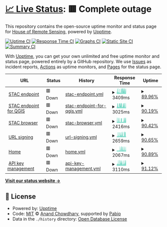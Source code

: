 # [📈 Live Status](https://teledec.github.io/status): <!--live status--> **🟥 Complete outage**

This repository contains the open-source uptime monitor and status page for [House of Remote Sensing](https://www.teledetection.fr/index.php/en), powered by [Upptime](https://github.com/upptime/upptime).

[![Uptime CI](https://github.com/teledec/status/workflows/Uptime%20CI/badge.svg)](https://github.com/teledec/status/actions?query=workflow%3A%22Uptime+CI%22)
[![Response Time CI](https://github.com/teledec/status/workflows/Response%20Time%20CI/badge.svg)](https://github.com/teledec/status/actions?query=workflow%3A%22Response+Time+CI%22)
[![Graphs CI](https://github.com/teledec/status/workflows/Graphs%20CI/badge.svg)](https://github.com/teledec/status/actions?query=workflow%3A%22Graphs+CI%22)
[![Static Site CI](https://github.com/teledec/status/workflows/Static%20Site%20CI/badge.svg)](https://github.com/teledec/status/actions?query=workflow%3A%22Static+Site+CI%22)
[![Summary CI](https://github.com/teledec/status/workflows/Summary%20CI/badge.svg)](https://github.com/teledec/status/actions?query=workflow%3A%22Summary+CI%22)

With [Upptime](https://upptime.js.org), you can get your own unlimited and free uptime monitor and status page, powered entirely by a GitHub repository. We use [Issues](https://github.com/teledec/status/issues) as incident reports, [Actions](https://github.com/teledec/status/actions) as uptime monitors, and [Pages](https://teledec.github.io/status) for the status page.

<!--start: status pages-->
<!-- This summary is generated by Upptime (https://github.com/upptime/upptime) -->
<!-- Do not edit this manually, your changes will be overwritten -->
<!-- prettier-ignore -->
| URL | Status | History | Response Time | Uptime |
| --- | ------ | ------- | ------------- | ------ |
| <img alt="" src="https://icons.duckduckgo.com/ip3/api.stac.teledetection.fr.ico" height="13"> [STAC endpoint](https://api.stac.teledetection.fr) | 🟥 Down | [stac-endpoint.yml](https://github.com/teledec/status/commits/HEAD/history/stac-endpoint.yml) | <details><summary><img alt="Response time graph" src="./graphs/stac-endpoint/response-time-week.png" height="20"> 3409ms</summary><br><a href="https://teledec.github.io/status/history/stac-endpoint"><img alt="Response time 3268" src="https://img.shields.io/endpoint?url=https%3A%2F%2Fraw.githubusercontent.com%2Fteledec%2Fstatus%2FHEAD%2Fapi%2Fstac-endpoint%2Fresponse-time.json"></a><br><a href="https://teledec.github.io/status/history/stac-endpoint"><img alt="24-hour response time 4370" src="https://img.shields.io/endpoint?url=https%3A%2F%2Fraw.githubusercontent.com%2Fteledec%2Fstatus%2FHEAD%2Fapi%2Fstac-endpoint%2Fresponse-time-day.json"></a><br><a href="https://teledec.github.io/status/history/stac-endpoint"><img alt="7-day response time 3409" src="https://img.shields.io/endpoint?url=https%3A%2F%2Fraw.githubusercontent.com%2Fteledec%2Fstatus%2FHEAD%2Fapi%2Fstac-endpoint%2Fresponse-time-week.json"></a><br><a href="https://teledec.github.io/status/history/stac-endpoint"><img alt="30-day response time 3158" src="https://img.shields.io/endpoint?url=https%3A%2F%2Fraw.githubusercontent.com%2Fteledec%2Fstatus%2FHEAD%2Fapi%2Fstac-endpoint%2Fresponse-time-month.json"></a><br><a href="https://teledec.github.io/status/history/stac-endpoint"><img alt="1-year response time 3268" src="https://img.shields.io/endpoint?url=https%3A%2F%2Fraw.githubusercontent.com%2Fteledec%2Fstatus%2FHEAD%2Fapi%2Fstac-endpoint%2Fresponse-time-year.json"></a></details> | <details><summary><a href="https://teledec.github.io/status/history/stac-endpoint">89.96%</a></summary><a href="https://teledec.github.io/status/history/stac-endpoint"><img alt="All-time uptime 98.69%" src="https://img.shields.io/endpoint?url=https%3A%2F%2Fraw.githubusercontent.com%2Fteledec%2Fstatus%2FHEAD%2Fapi%2Fstac-endpoint%2Fuptime.json"></a><br><a href="https://teledec.github.io/status/history/stac-endpoint"><img alt="24-hour uptime 89.77%" src="https://img.shields.io/endpoint?url=https%3A%2F%2Fraw.githubusercontent.com%2Fteledec%2Fstatus%2FHEAD%2Fapi%2Fstac-endpoint%2Fuptime-day.json"></a><br><a href="https://teledec.github.io/status/history/stac-endpoint"><img alt="7-day uptime 89.96%" src="https://img.shields.io/endpoint?url=https%3A%2F%2Fraw.githubusercontent.com%2Fteledec%2Fstatus%2FHEAD%2Fapi%2Fstac-endpoint%2Fuptime-week.json"></a><br><a href="https://teledec.github.io/status/history/stac-endpoint"><img alt="30-day uptime 94.10%" src="https://img.shields.io/endpoint?url=https%3A%2F%2Fraw.githubusercontent.com%2Fteledec%2Fstatus%2FHEAD%2Fapi%2Fstac-endpoint%2Fuptime-month.json"></a><br><a href="https://teledec.github.io/status/history/stac-endpoint"><img alt="1-year uptime 98.69%" src="https://img.shields.io/endpoint?url=https%3A%2F%2Fraw.githubusercontent.com%2Fteledec%2Fstatus%2FHEAD%2Fapi%2Fstac-endpoint%2Fuptime-year.json"></a></details>
| <img alt="" src="https://icons.duckduckgo.com/ip3/qgis.stac.teledetection.fr.ico" height="13"> [STAC endpoint for QGIS](https://qgis.stac.teledetection.fr) | 🟥 Down | [stac-endpoint-for-qgis.yml](https://github.com/teledec/status/commits/HEAD/history/stac-endpoint-for-qgis.yml) | <details><summary><img alt="Response time graph" src="./graphs/stac-endpoint-for-qgis/response-time-week.png" height="20"> 3025ms</summary><br><a href="https://teledec.github.io/status/history/stac-endpoint-for-qgis"><img alt="Response time 3216" src="https://img.shields.io/endpoint?url=https%3A%2F%2Fraw.githubusercontent.com%2Fteledec%2Fstatus%2FHEAD%2Fapi%2Fstac-endpoint-for-qgis%2Fresponse-time.json"></a><br><a href="https://teledec.github.io/status/history/stac-endpoint-for-qgis"><img alt="24-hour response time 2630" src="https://img.shields.io/endpoint?url=https%3A%2F%2Fraw.githubusercontent.com%2Fteledec%2Fstatus%2FHEAD%2Fapi%2Fstac-endpoint-for-qgis%2Fresponse-time-day.json"></a><br><a href="https://teledec.github.io/status/history/stac-endpoint-for-qgis"><img alt="7-day response time 3025" src="https://img.shields.io/endpoint?url=https%3A%2F%2Fraw.githubusercontent.com%2Fteledec%2Fstatus%2FHEAD%2Fapi%2Fstac-endpoint-for-qgis%2Fresponse-time-week.json"></a><br><a href="https://teledec.github.io/status/history/stac-endpoint-for-qgis"><img alt="30-day response time 3121" src="https://img.shields.io/endpoint?url=https%3A%2F%2Fraw.githubusercontent.com%2Fteledec%2Fstatus%2FHEAD%2Fapi%2Fstac-endpoint-for-qgis%2Fresponse-time-month.json"></a><br><a href="https://teledec.github.io/status/history/stac-endpoint-for-qgis"><img alt="1-year response time 3216" src="https://img.shields.io/endpoint?url=https%3A%2F%2Fraw.githubusercontent.com%2Fteledec%2Fstatus%2FHEAD%2Fapi%2Fstac-endpoint-for-qgis%2Fresponse-time-year.json"></a></details> | <details><summary><a href="https://teledec.github.io/status/history/stac-endpoint-for-qgis">90.19%</a></summary><a href="https://teledec.github.io/status/history/stac-endpoint-for-qgis"><img alt="All-time uptime 98.71%" src="https://img.shields.io/endpoint?url=https%3A%2F%2Fraw.githubusercontent.com%2Fteledec%2Fstatus%2FHEAD%2Fapi%2Fstac-endpoint-for-qgis%2Fuptime.json"></a><br><a href="https://teledec.github.io/status/history/stac-endpoint-for-qgis"><img alt="24-hour uptime 89.98%" src="https://img.shields.io/endpoint?url=https%3A%2F%2Fraw.githubusercontent.com%2Fteledec%2Fstatus%2FHEAD%2Fapi%2Fstac-endpoint-for-qgis%2Fuptime-day.json"></a><br><a href="https://teledec.github.io/status/history/stac-endpoint-for-qgis"><img alt="7-day uptime 90.19%" src="https://img.shields.io/endpoint?url=https%3A%2F%2Fraw.githubusercontent.com%2Fteledec%2Fstatus%2FHEAD%2Fapi%2Fstac-endpoint-for-qgis%2Fuptime-week.json"></a><br><a href="https://teledec.github.io/status/history/stac-endpoint-for-qgis"><img alt="30-day uptime 94.20%" src="https://img.shields.io/endpoint?url=https%3A%2F%2Fraw.githubusercontent.com%2Fteledec%2Fstatus%2FHEAD%2Fapi%2Fstac-endpoint-for-qgis%2Fuptime-month.json"></a><br><a href="https://teledec.github.io/status/history/stac-endpoint-for-qgis"><img alt="1-year uptime 98.71%" src="https://img.shields.io/endpoint?url=https%3A%2F%2Fraw.githubusercontent.com%2Fteledec%2Fstatus%2FHEAD%2Fapi%2Fstac-endpoint-for-qgis%2Fuptime-year.json"></a></details>
| <img alt="" src="https://icons.duckduckgo.com/ip3/browser.stac.teledetection.fr.ico" height="13"> [STAC browser](https://browser.stac.teledetection.fr) | 🟥 Down | [stac-browser.yml](https://github.com/teledec/status/commits/HEAD/history/stac-browser.yml) | <details><summary><img alt="Response time graph" src="./graphs/stac-browser/response-time-week.png" height="20"> 2416ms</summary><br><a href="https://teledec.github.io/status/history/stac-browser"><img alt="Response time 2893" src="https://img.shields.io/endpoint?url=https%3A%2F%2Fraw.githubusercontent.com%2Fteledec%2Fstatus%2FHEAD%2Fapi%2Fstac-browser%2Fresponse-time.json"></a><br><a href="https://teledec.github.io/status/history/stac-browser"><img alt="24-hour response time 3084" src="https://img.shields.io/endpoint?url=https%3A%2F%2Fraw.githubusercontent.com%2Fteledec%2Fstatus%2FHEAD%2Fapi%2Fstac-browser%2Fresponse-time-day.json"></a><br><a href="https://teledec.github.io/status/history/stac-browser"><img alt="7-day response time 2416" src="https://img.shields.io/endpoint?url=https%3A%2F%2Fraw.githubusercontent.com%2Fteledec%2Fstatus%2FHEAD%2Fapi%2Fstac-browser%2Fresponse-time-week.json"></a><br><a href="https://teledec.github.io/status/history/stac-browser"><img alt="30-day response time 2834" src="https://img.shields.io/endpoint?url=https%3A%2F%2Fraw.githubusercontent.com%2Fteledec%2Fstatus%2FHEAD%2Fapi%2Fstac-browser%2Fresponse-time-month.json"></a><br><a href="https://teledec.github.io/status/history/stac-browser"><img alt="1-year response time 2893" src="https://img.shields.io/endpoint?url=https%3A%2F%2Fraw.githubusercontent.com%2Fteledec%2Fstatus%2FHEAD%2Fapi%2Fstac-browser%2Fresponse-time-year.json"></a></details> | <details><summary><a href="https://teledec.github.io/status/history/stac-browser">90.42%</a></summary><a href="https://teledec.github.io/status/history/stac-browser"><img alt="All-time uptime 98.73%" src="https://img.shields.io/endpoint?url=https%3A%2F%2Fraw.githubusercontent.com%2Fteledec%2Fstatus%2FHEAD%2Fapi%2Fstac-browser%2Fuptime.json"></a><br><a href="https://teledec.github.io/status/history/stac-browser"><img alt="24-hour uptime 90.19%" src="https://img.shields.io/endpoint?url=https%3A%2F%2Fraw.githubusercontent.com%2Fteledec%2Fstatus%2FHEAD%2Fapi%2Fstac-browser%2Fuptime-day.json"></a><br><a href="https://teledec.github.io/status/history/stac-browser"><img alt="7-day uptime 90.42%" src="https://img.shields.io/endpoint?url=https%3A%2F%2Fraw.githubusercontent.com%2Fteledec%2Fstatus%2FHEAD%2Fapi%2Fstac-browser%2Fuptime-week.json"></a><br><a href="https://teledec.github.io/status/history/stac-browser"><img alt="30-day uptime 94.29%" src="https://img.shields.io/endpoint?url=https%3A%2F%2Fraw.githubusercontent.com%2Fteledec%2Fstatus%2FHEAD%2Fapi%2Fstac-browser%2Fuptime-month.json"></a><br><a href="https://teledec.github.io/status/history/stac-browser"><img alt="1-year uptime 98.73%" src="https://img.shields.io/endpoint?url=https%3A%2F%2Fraw.githubusercontent.com%2Fteledec%2Fstatus%2FHEAD%2Fapi%2Fstac-browser%2Fuptime-year.json"></a></details>
| <img alt="" src="https://icons.duckduckgo.com/ip3/signing.stac.teledetection.fr.ico" height="13"> [URL signing](https://signing.stac.teledetection.fr/docs) | 🟥 Down | [url-signing.yml](https://github.com/teledec/status/commits/HEAD/history/url-signing.yml) | <details><summary><img alt="Response time graph" src="./graphs/url-signing/response-time-week.png" height="20"> 2659ms</summary><br><a href="https://teledec.github.io/status/history/url-signing"><img alt="Response time 2658" src="https://img.shields.io/endpoint?url=https%3A%2F%2Fraw.githubusercontent.com%2Fteledec%2Fstatus%2FHEAD%2Fapi%2Furl-signing%2Fresponse-time.json"></a><br><a href="https://teledec.github.io/status/history/url-signing"><img alt="24-hour response time 1823" src="https://img.shields.io/endpoint?url=https%3A%2F%2Fraw.githubusercontent.com%2Fteledec%2Fstatus%2FHEAD%2Fapi%2Furl-signing%2Fresponse-time-day.json"></a><br><a href="https://teledec.github.io/status/history/url-signing"><img alt="7-day response time 2659" src="https://img.shields.io/endpoint?url=https%3A%2F%2Fraw.githubusercontent.com%2Fteledec%2Fstatus%2FHEAD%2Fapi%2Furl-signing%2Fresponse-time-week.json"></a><br><a href="https://teledec.github.io/status/history/url-signing"><img alt="30-day response time 2575" src="https://img.shields.io/endpoint?url=https%3A%2F%2Fraw.githubusercontent.com%2Fteledec%2Fstatus%2FHEAD%2Fapi%2Furl-signing%2Fresponse-time-month.json"></a><br><a href="https://teledec.github.io/status/history/url-signing"><img alt="1-year response time 2658" src="https://img.shields.io/endpoint?url=https%3A%2F%2Fraw.githubusercontent.com%2Fteledec%2Fstatus%2FHEAD%2Fapi%2Furl-signing%2Fresponse-time-year.json"></a></details> | <details><summary><a href="https://teledec.github.io/status/history/url-signing">90.65%</a></summary><a href="https://teledec.github.io/status/history/url-signing"><img alt="All-time uptime 98.76%" src="https://img.shields.io/endpoint?url=https%3A%2F%2Fraw.githubusercontent.com%2Fteledec%2Fstatus%2FHEAD%2Fapi%2Furl-signing%2Fuptime.json"></a><br><a href="https://teledec.github.io/status/history/url-signing"><img alt="24-hour uptime 90.41%" src="https://img.shields.io/endpoint?url=https%3A%2F%2Fraw.githubusercontent.com%2Fteledec%2Fstatus%2FHEAD%2Fapi%2Furl-signing%2Fuptime-day.json"></a><br><a href="https://teledec.github.io/status/history/url-signing"><img alt="7-day uptime 90.65%" src="https://img.shields.io/endpoint?url=https%3A%2F%2Fraw.githubusercontent.com%2Fteledec%2Fstatus%2FHEAD%2Fapi%2Furl-signing%2Fuptime-week.json"></a><br><a href="https://teledec.github.io/status/history/url-signing"><img alt="30-day uptime 94.39%" src="https://img.shields.io/endpoint?url=https%3A%2F%2Fraw.githubusercontent.com%2Fteledec%2Fstatus%2FHEAD%2Fapi%2Furl-signing%2Fuptime-month.json"></a><br><a href="https://teledec.github.io/status/history/url-signing"><img alt="1-year uptime 98.76%" src="https://img.shields.io/endpoint?url=https%3A%2F%2Fraw.githubusercontent.com%2Fteledec%2Fstatus%2FHEAD%2Fapi%2Furl-signing%2Fuptime-year.json"></a></details>
| <img alt="" src="https://icons.duckduckgo.com/ip3/www.stac.teledetection.fr.ico" height="13"> [Home](https://www.stac.teledetection.fr) | 🟥 Down | [home.yml](https://github.com/teledec/status/commits/HEAD/history/home.yml) | <details><summary><img alt="Response time graph" src="./graphs/home/response-time-week.png" height="20"> 2067ms</summary><br><a href="https://teledec.github.io/status/history/home"><img alt="Response time 2539" src="https://img.shields.io/endpoint?url=https%3A%2F%2Fraw.githubusercontent.com%2Fteledec%2Fstatus%2FHEAD%2Fapi%2Fhome%2Fresponse-time.json"></a><br><a href="https://teledec.github.io/status/history/home"><img alt="24-hour response time 2475" src="https://img.shields.io/endpoint?url=https%3A%2F%2Fraw.githubusercontent.com%2Fteledec%2Fstatus%2FHEAD%2Fapi%2Fhome%2Fresponse-time-day.json"></a><br><a href="https://teledec.github.io/status/history/home"><img alt="7-day response time 2067" src="https://img.shields.io/endpoint?url=https%3A%2F%2Fraw.githubusercontent.com%2Fteledec%2Fstatus%2FHEAD%2Fapi%2Fhome%2Fresponse-time-week.json"></a><br><a href="https://teledec.github.io/status/history/home"><img alt="30-day response time 2454" src="https://img.shields.io/endpoint?url=https%3A%2F%2Fraw.githubusercontent.com%2Fteledec%2Fstatus%2FHEAD%2Fapi%2Fhome%2Fresponse-time-month.json"></a><br><a href="https://teledec.github.io/status/history/home"><img alt="1-year response time 2539" src="https://img.shields.io/endpoint?url=https%3A%2F%2Fraw.githubusercontent.com%2Fteledec%2Fstatus%2FHEAD%2Fapi%2Fhome%2Fresponse-time-year.json"></a></details> | <details><summary><a href="https://teledec.github.io/status/history/home">90.89%</a></summary><a href="https://teledec.github.io/status/history/home"><img alt="All-time uptime 98.78%" src="https://img.shields.io/endpoint?url=https%3A%2F%2Fraw.githubusercontent.com%2Fteledec%2Fstatus%2FHEAD%2Fapi%2Fhome%2Fuptime.json"></a><br><a href="https://teledec.github.io/status/history/home"><img alt="24-hour uptime 90.63%" src="https://img.shields.io/endpoint?url=https%3A%2F%2Fraw.githubusercontent.com%2Fteledec%2Fstatus%2FHEAD%2Fapi%2Fhome%2Fuptime-day.json"></a><br><a href="https://teledec.github.io/status/history/home"><img alt="7-day uptime 90.89%" src="https://img.shields.io/endpoint?url=https%3A%2F%2Fraw.githubusercontent.com%2Fteledec%2Fstatus%2FHEAD%2Fapi%2Fhome%2Fuptime-week.json"></a><br><a href="https://teledec.github.io/status/history/home"><img alt="30-day uptime 94.50%" src="https://img.shields.io/endpoint?url=https%3A%2F%2Fraw.githubusercontent.com%2Fteledec%2Fstatus%2FHEAD%2Fapi%2Fhome%2Fuptime-month.json"></a><br><a href="https://teledec.github.io/status/history/home"><img alt="1-year uptime 98.78%" src="https://img.shields.io/endpoint?url=https%3A%2F%2Fraw.githubusercontent.com%2Fteledec%2Fstatus%2FHEAD%2Fapi%2Fhome%2Fuptime-year.json"></a></details>
| <img alt="" src="https://icons.duckduckgo.com/ip3/gate.stac.teledetection.fr.ico" height="13"> [API key management](https://gate.stac.teledetection.fr) | 🟥 Down | [api-key-management.yml](https://github.com/teledec/status/commits/HEAD/history/api-key-management.yml) | <details><summary><img alt="Response time graph" src="./graphs/api-key-management/response-time-week.png" height="20"> 3110ms</summary><br><a href="https://teledec.github.io/status/history/api-key-management"><img alt="Response time 3166" src="https://img.shields.io/endpoint?url=https%3A%2F%2Fraw.githubusercontent.com%2Fteledec%2Fstatus%2FHEAD%2Fapi%2Fapi-key-management%2Fresponse-time.json"></a><br><a href="https://teledec.github.io/status/history/api-key-management"><img alt="24-hour response time 3761" src="https://img.shields.io/endpoint?url=https%3A%2F%2Fraw.githubusercontent.com%2Fteledec%2Fstatus%2FHEAD%2Fapi%2Fapi-key-management%2Fresponse-time-day.json"></a><br><a href="https://teledec.github.io/status/history/api-key-management"><img alt="7-day response time 3110" src="https://img.shields.io/endpoint?url=https%3A%2F%2Fraw.githubusercontent.com%2Fteledec%2Fstatus%2FHEAD%2Fapi%2Fapi-key-management%2Fresponse-time-week.json"></a><br><a href="https://teledec.github.io/status/history/api-key-management"><img alt="30-day response time 3107" src="https://img.shields.io/endpoint?url=https%3A%2F%2Fraw.githubusercontent.com%2Fteledec%2Fstatus%2FHEAD%2Fapi%2Fapi-key-management%2Fresponse-time-month.json"></a><br><a href="https://teledec.github.io/status/history/api-key-management"><img alt="1-year response time 3166" src="https://img.shields.io/endpoint?url=https%3A%2F%2Fraw.githubusercontent.com%2Fteledec%2Fstatus%2FHEAD%2Fapi%2Fapi-key-management%2Fresponse-time-year.json"></a></details> | <details><summary><a href="https://teledec.github.io/status/history/api-key-management">91.12%</a></summary><a href="https://teledec.github.io/status/history/api-key-management"><img alt="All-time uptime 98.80%" src="https://img.shields.io/endpoint?url=https%3A%2F%2Fraw.githubusercontent.com%2Fteledec%2Fstatus%2FHEAD%2Fapi%2Fapi-key-management%2Fuptime.json"></a><br><a href="https://teledec.github.io/status/history/api-key-management"><img alt="24-hour uptime 90.84%" src="https://img.shields.io/endpoint?url=https%3A%2F%2Fraw.githubusercontent.com%2Fteledec%2Fstatus%2FHEAD%2Fapi%2Fapi-key-management%2Fuptime-day.json"></a><br><a href="https://teledec.github.io/status/history/api-key-management"><img alt="7-day uptime 91.12%" src="https://img.shields.io/endpoint?url=https%3A%2F%2Fraw.githubusercontent.com%2Fteledec%2Fstatus%2FHEAD%2Fapi%2Fapi-key-management%2Fuptime-week.json"></a><br><a href="https://teledec.github.io/status/history/api-key-management"><img alt="30-day uptime 94.59%" src="https://img.shields.io/endpoint?url=https%3A%2F%2Fraw.githubusercontent.com%2Fteledec%2Fstatus%2FHEAD%2Fapi%2Fapi-key-management%2Fuptime-month.json"></a><br><a href="https://teledec.github.io/status/history/api-key-management"><img alt="1-year uptime 98.80%" src="https://img.shields.io/endpoint?url=https%3A%2F%2Fraw.githubusercontent.com%2Fteledec%2Fstatus%2FHEAD%2Fapi%2Fapi-key-management%2Fuptime-year.json"></a></details>

<!--end: status pages-->

[**Visit our status website →**](https://teledec.github.io/status)

## 📄 License

- Powered by: [Upptime](https://github.com/upptime/upptime)
- Code: [MIT](./LICENSE) © [Anand Chowdhary](https://anandchowdhary.com), supported by [Pabio](https://pabio.com)
- Data in the `./history` directory: [Open Database License](https://opendatacommons.org/licenses/odbl/1-0/)
